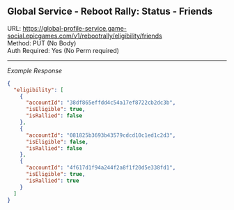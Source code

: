 ## Global Service - Reboot Rally: Status - Friends

URL: https://global-profile-service.game-social.epicgames.com/v1/rebootrally/eligibility/friends \
Method: PUT (No Body) \
Auth Required: Yes (No Perm required)

---

_Example Response_

```json
{
  "eligibility": [
    {
      "accountId": "38df865effdd4c54a17ef8722cb2dc3b",
      "isEligible": true,
      "isRallied": false
    },
    {
      "accountId": "081825b3693b43579cdcd10c1ed1c2d3",
      "isEligible": false,
      "isRallied": false
    },
    {
      "accountId": "4f617d1f94a244f2a8f1f20d5e338fd1",
      "isEligible": true,
      "isRallied": true
    }
  ]
}
```
